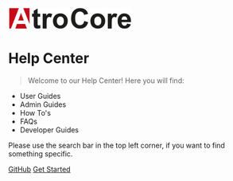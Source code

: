 <!-- _coverpage.md -->

![logo](logo.png)

# Help Center

> Welcome to our Help Center! Here you will find:

- User Guides
- Admin Guides
- How To's
- FAQs
- Developer Guides

Please use the search bar in the top left corner, if you want to find something specific.

[GitHub](https://github.com/atrocore)
[Get Started](#atrocore-documentation)